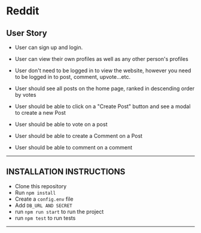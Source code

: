 # Reddit



## User Story
- User can sign up and login.

- User can view their own profiles as well as any other person's profiles

- User don't need to be logged in to view the website, however you need to be logged in to post, comment, upvote...etc.

- User should see all posts on the home page, ranked in descending order by votes

- User should be able to click on a "Create Post" button and see a modal to create a new Post

- User should be able to vote on a post

- User should be able to create a Comment on a Post

- User should be able to comment on a comment

---

## INSTALLATION INSTRUCTIONS
- Clone this repository
- Run ```npm install```
- Create a ```config.env``` file
- Add ```DB_URL AND SECRET``` 
- run ```npm run start``` to run the project
- run ```npm test``` to run tests

---

